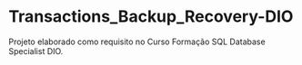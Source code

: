 # Transactions_Backup_Recovery-DIO
Projeto elaborado como requisito no Curso Formação SQL Database Specialist DIO. 
